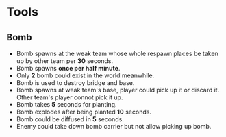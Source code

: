# Tools
## Bomb
- Bomb spawns at the weak team whose whole respawn places be taken up by other team per **30** seconds.
- Bomb spawns **once per half minute**.
- Only **2** bomb could exist in the world meanwhile.
- Bomb is used to destroy bridge and base.
- Bomb spawns at weak team's base, player could pick up it or discard it. Other team's player connot pick it up.
- Bomb takes **5** seconds for planting.
- Bomb explodes after being planted **10** seconds.
- Bomb could be diffused in **5** seconds.
- Enemy could take down bomb carrier but not allow picking up bomb.